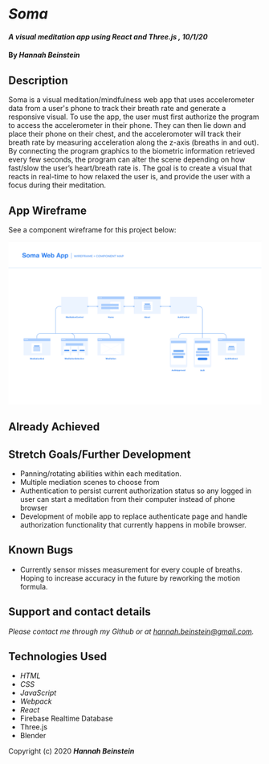 # _Soma_

#### _A visual meditation app using React and Three.js , 10/1/20_

#### By _**Hannah Beinstein**_

## Description
Soma is a visual meditation/mindfulness web app that uses accelerometer data from a user's phone to track their breath rate and generate a responsive visual. To use the app, the user must first authorize the program to access the accelerometer in their phone. They can then lie down and place their phone on their chest, and the acceleromoter will track their breath rate by measuring acceleration along the z-axis (breaths in and out). By connecting the program graphics to the biometric information retrieved every few seconds, the program can alter the scene depending on how fast/slow the user’s heart/breath rate is. The goal is to create a visual that reacts in real-time to how relaxed the user is, and provide the user with a focus during their meditation.

## App Wireframe
See a component wireframe for this project below:

![Project Wireframe](./src/assets/img/wireframe.png)

## Already Achieved

## Stretch Goals/Further Development
* Panning/rotating abilities within each meditation. 
* Multiple mediation scenes to choose from
* Authentication to persist current authorization status so any logged in user can start a meditation from their computer instead of phone browser
* Development of mobile app to replace authenticate page and handle authorization functionality that currently happens in mobile browser. 

## Known Bugs
* Currently sensor misses measurement for every couple of breaths. Hoping to increase accuracy in the future by reworking the motion formula.

## Support and contact details
_Please contact me through my Github or at hannah.beinstein@gmail.com._

## Technologies Used
 
* _HTML_
* _CSS_
* _JavaScript_
* _Webpack_  
* _React_ 
* Firebase Realtime Database
* Three.js
* Blender

Copyright (c) 2020 **_Hannah Beinstein_**